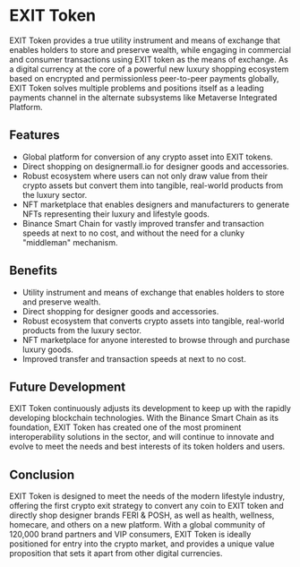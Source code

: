 
# EXIT Token

EXIT Token provides a true utility instrument and means of exchange that enables holders to store and preserve wealth, while engaging in commercial and consumer transactions using EXIT token as the means of exchange. As a digital currency at the core of a powerful new luxury shopping ecosystem based on encrypted and permissionless peer-to-peer payments globally, EXIT Token solves multiple problems and positions itself as a leading payments channel in the alternate subsystems like Metaverse Integrated Platform. 

## Features

- Global platform for conversion of any crypto asset into EXIT tokens.
- Direct shopping on designermall.io for designer goods and accessories.
- Robust ecosystem where users can not only draw value from their crypto assets but convert them into tangible, real-world products from the luxury sector.
- NFT marketplace that enables designers and manufacturers to generate NFTs representing their luxury and lifestyle goods.
- Binance Smart Chain for vastly improved transfer and transaction speeds at next to no cost, and without the need for a clunky "middleman" mechanism.

## Benefits

- Utility instrument and means of exchange that enables holders to store and preserve wealth.
- Direct shopping for designer goods and accessories.
- Robust ecosystem that converts crypto assets into tangible, real-world products from the luxury sector.
- NFT marketplace for anyone interested to browse through and purchase luxury goods.
- Improved transfer and transaction speeds at next to no cost.

## Future Development

EXIT Token continuously adjusts its development to keep up with the rapidly developing blockchain technologies. With the Binance Smart Chain as its foundation, EXIT Token has created one of the most prominent interoperability solutions in the sector, and will continue to innovate and evolve to meet the needs and best interests of its token holders and users.

## Conclusion

EXIT Token is designed to meet the needs of the modern lifestyle industry, offering the first crypto exit strategy to convert any coin to EXIT token and directly shop designer brands FERI & POSH, as well as health, wellness, homecare, and others on a new platform. With a global community of 120,000 brand partners and VIP consumers, EXIT Token is ideally positioned for entry into the crypto market, and provides a unique value proposition that sets it apart from other digital currencies.
